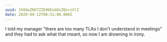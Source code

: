 ```yaml
---
uuid: 1hOAeZKD7ZZE96EuGOzZQnrzXlZ
date: 2020-09-12T00:51:00.000Z
---
```


I told my manager "there are too many TLAs I don't understand in meetings" and they had to ask what that meant, so now I am drowning in irony.
